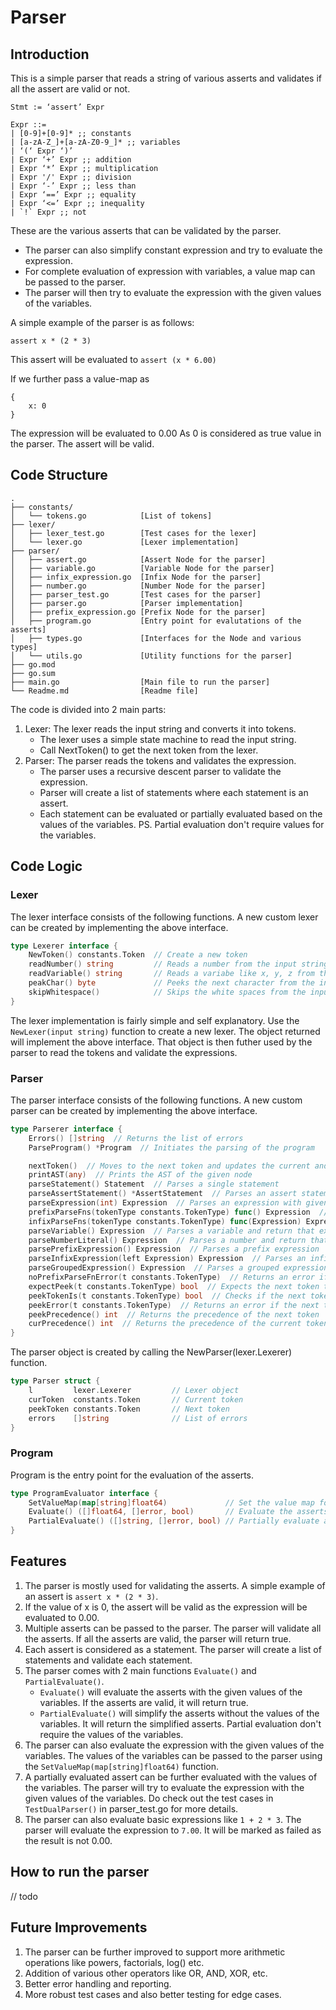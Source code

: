 # Parser

## Introduction
This is a simple parser that reads a string of various asserts and validates if all the assert are valid or not.

```
Stmt := ‘assert’ Expr

Expr ::=
| [0-9]+[0-9]* ;; constants
| [a-zA-Z_]+[a-zA-Z0-9_]* ;; variables
| ‘(‘ Expr ‘)’
| Expr ‘+’ Expr ;; addition
| Expr ‘*’ Expr ;; multiplication
| Expr '/' Expr ;; division
| Expr ‘-’ Expr ;; less than
| Expr ‘==’ Expr ;; equality
| Expr ‘<=’ Expr ;; inequality
| `!` Expr ;; not
```

These are the various asserts that can be validated by the parser. 

* The parser can also simplify constant expression and try to evaluate the expression.
* For complete evaluation of expression with variables, a value map can be passed to the parser. 
* The parser will then try to evaluate the expression with the given values of the variables.

A simple example of the parser is as follows:
```
assert x * (2 * 3)
```

This assert will be evaluated to `assert (x * 6.00)`

If we further pass a value-map as 
```
{
    x: 0
}
```

The expression will be evaluated to 0.00
As 0 is considered as true value in the parser. The assert will be valid.


## Code Structure
```
.
├── constants/
│   └── tokens.go            [List of tokens]
├── lexer/
│   ├── lexer_test.go        [Test cases for the lexer]
│   └── lexer.go             [Lexer implementation]
├── parser/
│   ├── assert.go            [Assert Node for the parser]
│   ├── variable.go          [Variable Node for the parser]
│   ├── infix_expression.go  [Infix Node for the parser]
│   ├── number.go            [Number Node for the parser]
│   ├── parser_test.go       [Test cases for the parser]
│   ├── parser.go            [Parser implementation]
│   ├── prefix_expression.go [Prefix Node for the parser]
│   ├── program.go           [Entry point for evalutations of the asserts]  
│   ├── types.go             [Interfaces for the Node and various types]
│   └── utils.go             [Utility functions for the parser]
├── go.mod
├── go.sum          
├── main.go                  [Main file to run the parser]
└── Readme.md                [Readme file]
```
The code is divided into 2 main parts:
1. Lexer: The lexer reads the input string and converts it into tokens.
    * The lexer uses a simple state machine to read the input string.
    * Call NextToken() to get the next token from the lexer.
2. Parser: The parser reads the tokens and validates the expression.
    * The parser uses a recursive descent parser to validate the expression.
    * Parser will create a list of statements where each statement is an assert.
    * Each statement can be evaluated or partially evaluated based on the values of the variables. PS. Partial evaluation don't require values for the variables.

## Code Logic
### Lexer
The lexer interface consists of the following functions. A new custom lexer can be created by implementing the above interface. 

```go
type Lexerer interface {
	NewToken() constants.Token  // Create a new token
	readNumber() string         // Reads a number from the input string
	readVariable() string       // Reads a variabe like x, y, z from the input string 
	peakChar() byte             // Peeks the next character from the input string
	skipWhitespace()            // Skips the white spaces from the input string
}
```
The lexer implementation is fairly simple and self explanatory. Use the `NewLexer(input string)` function to create a new lexer. The object returned will implement the above interface. That object is then futher used by the parser to read the tokens and validate the expressions.

### Parser
The parser interface consists of the following functions. A new custom parser can be created by implementing the above interface. 

```go
type Parserer interface {
	Errors() []string  // Returns the list of errors
	ParseProgram() *Program  // Initiates the parsing of the program

	nextToken()  // Moves to the next token and updates the current and peek token
	printAST(any)  // Prints the AST of the given node
	parseStatement() Statement  // Parses a single statement
	parseAssertStatement() *AssertStatement	 // Parses an assert statement
	parseExpression(int) Expression  // Parses an expression with given precedence
	prefixParseFns(tokenType constants.TokenType) func() Expression  // Returns the prefix parse function for the given token
	infixParseFns(tokenType constants.TokenType) func(Expression) Expression  // Returns the infix parse function for the given token
	parseVariable() Expression  // Parses a variable and return that expression
	parseNumberLiteral() Expression  // Parses a number and return that expression
	parsePrefixExpression() Expression  // Parses a prefix expression
	parseInfixExpression(left Expression) Expression  // Parses an infix expression
	parseGroupedExpression() Expression  // Parses a grouped expression, having '(' and ')'
	noPrefixParseFnError(t constants.TokenType)  // Returns an error if no prefix parse function is found
	expectPeek(t constants.TokenType) bool  // Expects the next token to be of the given type
	peekTokenIs(t constants.TokenType) bool  // Checks if the next token is of the given type
	peekError(t constants.TokenType)  // Returns an error if the next token is not of the given type
	peekPrecedence() int  // Returns the precedence of the next token
	curPrecedence() int  // Returns the precedence of the current token
}
```
The parser object is created by calling the NewParser(lexer.Lexerer) function.
```go
type Parser struct {
	l         lexer.Lexerer			// Lexer object
	curToken  constants.Token     	// Current token
	peekToken constants.Token 		// Next token
	errors    []string				// List of errors
}
```

### Program
Program is the entry point for the evaluation of the asserts. 
```go
type ProgramEvaluator interface {
	SetValueMap(map[string]float64)				// Set the value map for the variables	
	Evaluate() ([]float64, []error, bool)		// Evaluate the asserts
	PartialEvaluate() ([]string, []error, bool) // Partially evaluate and simplify the asserts without the values of the variables
}
```

## Features
1. The parser is mostly used for validating the asserts. A simple example of an assert is `assert x * (2 * 3)`. 
2. If the value of x is 0, the assert will be valid as the expression will be evaluated to 0.00.
3. Multiple asserts can be passed to the parser. The parser will validate all the asserts. If all the asserts are valid, the parser will return true.
4. Each assert is considered as a statement. The parser will create a list of statements and validate each statement.
5. The parser comes with 2 main functions `Evaluate()` and `PartialEvaluate()`. 
	* `Evaluate()` will evaluate the asserts with the given values of the variables. If the asserts are valid, it will return true.
	* `PartialEvaluate()` will simplify the asserts without the values of the variables. It will return the simplified asserts. Partial evaluation don't require the values of the variables.
6. The parser can also evaluate the expression with the given values of the variables. The values of the variables can be passed to the parser using the `SetValueMap(map[string]float64)` function.
7. A partially evaluated assert can be further evaluated with the values of the variables. The parser will try to evaluate the expression with the given values of the variables. Do check out the test cases in `TestDualParser()` in parser_test.go for more details.
8. The parser can also evaluate basic expressions like `1 + 2 * 3`. The parser will evaluate the expression to `7.00`. It will be marked as failed as the result is not 0.00.

## How to run the parser
// todo

## Future Improvements
1. The parser can be further improved to support more arithmetic operations like powers, factorials, log() etc.
2. Addition of various other operators like OR, AND, XOR, etc.
3. Better error handling and reporting.
4. More robust test cases and also better testing for edge cases.








